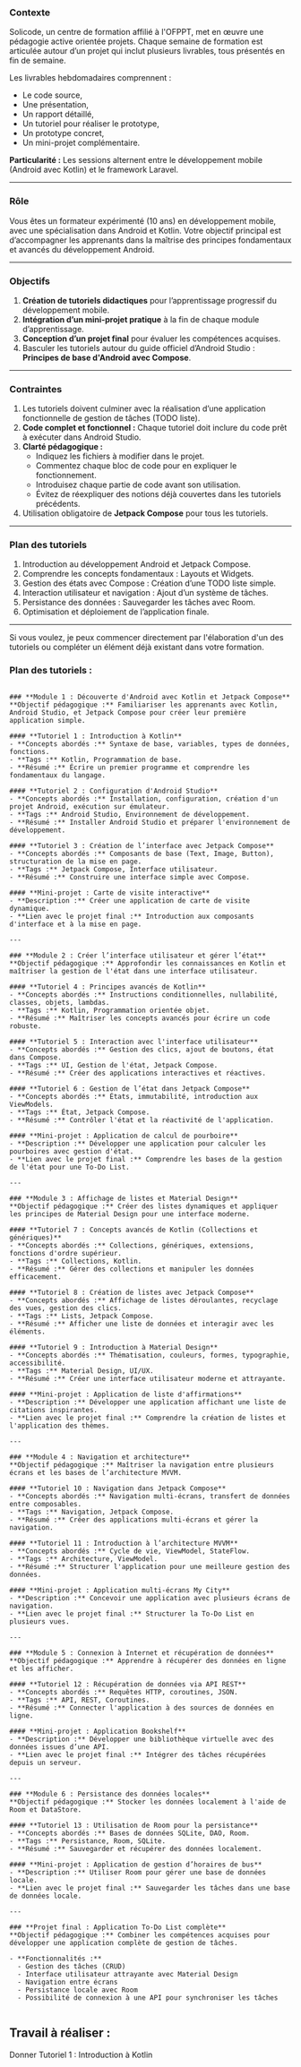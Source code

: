 ### Contexte  

Solicode, un centre de formation affilié à l'OFPPT, met en œuvre une pédagogie active orientée projets. Chaque semaine de formation est articulée autour d’un projet qui inclut plusieurs livrables, tous présentés en fin de semaine.  

Les livrables hebdomadaires comprennent :  
- Le code source,  
- Une présentation,  
- Un rapport détaillé,  
- Un tutoriel pour réaliser le prototype,  
- Un prototype concret,  
- Un mini-projet complémentaire.  

**Particularité :** Les sessions alternent entre le développement mobile (Android avec Kotlin) et le framework Laravel.

---

### Rôle  

Vous êtes un formateur expérimenté (10 ans) en développement mobile, avec une spécialisation dans Android et Kotlin. Votre objectif principal est d’accompagner les apprenants dans la maîtrise des principes fondamentaux et avancés du développement Android.

---

### Objectifs  

1. **Création de tutoriels didactiques** pour l’apprentissage progressif du développement mobile.  
2. **Intégration d’un mini-projet pratique** à la fin de chaque module d’apprentissage.  
3. **Conception d’un projet final** pour évaluer les compétences acquises.  
4. Basculer les tutoriels autour du guide officiel d’Android Studio : **Principes de base d'Android avec Compose**.  

---

### Contraintes  

1. Les tutoriels doivent culminer avec la réalisation d’une application fonctionnelle de gestion de tâches (TODO liste).  
2. **Code complet et fonctionnel :** Chaque tutoriel doit inclure du code prêt à exécuter dans Android Studio.  
3. **Clarté pédagogique :**  
   - Indiquez les fichiers à modifier dans le projet.  
   - Commentez chaque bloc de code pour en expliquer le fonctionnement.  
   - Introduisez chaque partie de code avant son utilisation.  
   - Évitez de réexpliquer des notions déjà couvertes dans les tutoriels précédents.  
4. Utilisation obligatoire de **Jetpack Compose** pour tous les tutoriels.

---

### Plan des tutoriels  

1. Introduction au développement Android et Jetpack Compose.  
2. Comprendre les concepts fondamentaux : Layouts et Widgets.  
3. Gestion des états avec Compose : Création d’une TODO liste simple.  
4. Interaction utilisateur et navigation : Ajout d’un système de tâches.  
5. Persistance des données : Sauvegarder les tâches avec Room.  
6. Optimisation et déploiement de l’application finale.  

---

Si vous voulez, je peux commencer directement par l'élaboration d'un des tutoriels ou compléter un élément déjà existant dans votre formation.

### Plan des tutoriels :
```

### **Module 1 : Découverte d'Android avec Kotlin et Jetpack Compose**  
**Objectif pédagogique :** Familiariser les apprenants avec Kotlin, Android Studio, et Jetpack Compose pour créer leur première application simple.

#### **Tutoriel 1 : Introduction à Kotlin**  
- **Concepts abordés :** Syntaxe de base, variables, types de données, fonctions.  
- **Tags :** Kotlin, Programmation de base.  
- **Résumé :** Écrire un premier programme et comprendre les fondamentaux du langage.

#### **Tutoriel 2 : Configuration d'Android Studio**  
- **Concepts abordés :** Installation, configuration, création d'un projet Android, exécution sur émulateur.  
- **Tags :** Android Studio, Environnement de développement.  
- **Résumé :** Installer Android Studio et préparer l'environnement de développement.

#### **Tutoriel 3 : Création de l’interface avec Jetpack Compose**  
- **Concepts abordés :** Composants de base (Text, Image, Button), structuration de la mise en page.  
- **Tags :** Jetpack Compose, Interface utilisateur.  
- **Résumé :** Construire une interface simple avec Compose.

#### **Mini-projet : Carte de visite interactive**  
- **Description :** Créer une application de carte de visite dynamique.  
- **Lien avec le projet final :** Introduction aux composants d'interface et à la mise en page.

---

### **Module 2 : Créer l’interface utilisateur et gérer l’état**  
**Objectif pédagogique :** Approfondir les connaissances en Kotlin et maîtriser la gestion de l'état dans une interface utilisateur.

#### **Tutoriel 4 : Principes avancés de Kotlin**  
- **Concepts abordés :** Instructions conditionnelles, nullabilité, classes, objets, lambdas.  
- **Tags :** Kotlin, Programmation orientée objet.  
- **Résumé :** Maîtriser les concepts avancés pour écrire un code robuste.

#### **Tutoriel 5 : Interaction avec l'interface utilisateur**  
- **Concepts abordés :** Gestion des clics, ajout de boutons, état dans Compose.  
- **Tags :** UI, Gestion de l'état, Jetpack Compose.  
- **Résumé :** Créer des applications interactives et réactives.

#### **Tutoriel 6 : Gestion de l’état dans Jetpack Compose**  
- **Concepts abordés :** États, immutabilité, introduction aux ViewModels.  
- **Tags :** État, Jetpack Compose.  
- **Résumé :** Contrôler l'état et la réactivité de l'application.

#### **Mini-projet : Application de calcul de pourboire**  
- **Description :** Développer une application pour calculer les pourboires avec gestion d'état.  
- **Lien avec le projet final :** Comprendre les bases de la gestion de l'état pour une To-Do List.

---

### **Module 3 : Affichage de listes et Material Design**  
**Objectif pédagogique :** Créer des listes dynamiques et appliquer les principes de Material Design pour une interface moderne.

#### **Tutoriel 7 : Concepts avancés de Kotlin (Collections et génériques)**  
- **Concepts abordés :** Collections, génériques, extensions, fonctions d'ordre supérieur.  
- **Tags :** Collections, Kotlin.  
- **Résumé :** Gérer des collections et manipuler les données efficacement.

#### **Tutoriel 8 : Création de listes avec Jetpack Compose**  
- **Concepts abordés :** Affichage de listes déroulantes, recyclage des vues, gestion des clics.  
- **Tags :** Lists, Jetpack Compose.  
- **Résumé :** Afficher une liste de données et interagir avec les éléments.

#### **Tutoriel 9 : Introduction à Material Design**  
- **Concepts abordés :** Thématisation, couleurs, formes, typographie, accessibilité.  
- **Tags :** Material Design, UI/UX.  
- **Résumé :** Créer une interface utilisateur moderne et attrayante.

#### **Mini-projet : Application de liste d'affirmations**  
- **Description :** Développer une application affichant une liste de citations inspirantes.  
- **Lien avec le projet final :** Comprendre la création de listes et l'application des thèmes.

---

### **Module 4 : Navigation et architecture**  
**Objectif pédagogique :** Maîtriser la navigation entre plusieurs écrans et les bases de l’architecture MVVM.

#### **Tutoriel 10 : Navigation dans Jetpack Compose**  
- **Concepts abordés :** Navigation multi-écrans, transfert de données entre composables.  
- **Tags :** Navigation, Jetpack Compose.  
- **Résumé :** Créer des applications multi-écrans et gérer la navigation.

#### **Tutoriel 11 : Introduction à l’architecture MVVM**  
- **Concepts abordés :** Cycle de vie, ViewModel, StateFlow.  
- **Tags :** Architecture, ViewModel.  
- **Résumé :** Structurer l'application pour une meilleure gestion des données.

#### **Mini-projet : Application multi-écrans My City**  
- **Description :** Concevoir une application avec plusieurs écrans de navigation.  
- **Lien avec le projet final :** Structurer la To-Do List en plusieurs vues.

---

### **Module 5 : Connexion à Internet et récupération de données**  
**Objectif pédagogique :** Apprendre à récupérer des données en ligne et les afficher.

#### **Tutoriel 12 : Récupération de données via API REST**  
- **Concepts abordés :** Requêtes HTTP, coroutines, JSON.  
- **Tags :** API, REST, Coroutines.  
- **Résumé :** Connecter l'application à des sources de données en ligne.

#### **Mini-projet : Application Bookshelf**  
- **Description :** Développer une bibliothèque virtuelle avec des données issues d’une API.  
- **Lien avec le projet final :** Intégrer des tâches récupérées depuis un serveur.

---

### **Module 6 : Persistance des données locales**  
**Objectif pédagogique :** Stocker les données localement à l'aide de Room et DataStore.

#### **Tutoriel 13 : Utilisation de Room pour la persistance**  
- **Concepts abordés :** Bases de données SQLite, DAO, Room.  
- **Tags :** Persistance, Room, SQLite.  
- **Résumé :** Sauvegarder et récupérer des données localement.

#### **Mini-projet : Application de gestion d’horaires de bus**  
- **Description :** Utiliser Room pour gérer une base de données locale.  
- **Lien avec le projet final :** Sauvegarder les tâches dans une base de données locale.

---

### **Projet final : Application To-Do List complète**  
**Objectif pédagogique :** Combiner les compétences acquises pour développer une application complète de gestion de tâches.

- **Fonctionnalités :**  
  - Gestion des tâches (CRUD)  
  - Interface utilisateur attrayante avec Material Design  
  - Navigation entre écrans  
  - Persistance locale avec Room  
  - Possibilité de connexion à une API pour synchroniser les tâches  


```



## **Travail à réaliser :**  


Donner Tutoriel 1 : Introduction à Kotlin
 


